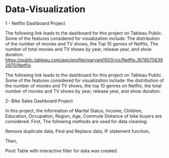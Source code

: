 # Data-Visualization
1  - Netflix Dashboard Project

The following link leads to the dashboard for this project on Tableau Public. Some of the features considered for visualization include: The distribution of the number of movies and TV shows, the Top 10 genres of Netflix, The number of total movies and TV shows by year, release year, and show duration. 
https://public.tableau.com/app/profile/maryam1503/viz/Netflix_16780756392970/Netflix

The following link leads to the dashboard for this project on Tableau Public. Some of the features considered for visualization include: the distribution of the number of movies and TV shows, the top 10 genres on Netflix, the total number of movies and TV shows by year, release year, and show duration.

2- Bike Sales Dashboard Project

In this project, the information of Marital Status, Income, Children, Education, Occupation, Region, Age, Commute Distance of bike buyers are considered. First, The following methods are used for data cleaning:

Remove duplicate data, Find and Replace data, IF statement function,

Then, 

Pivot Table with interactive filter for data was created. 

